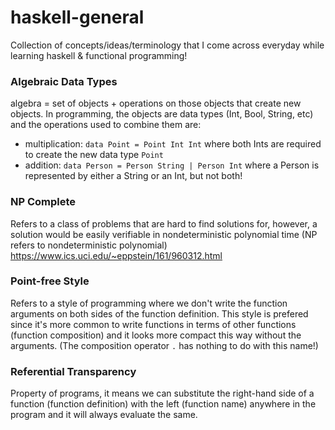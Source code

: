 # haskell-general

Collection of concepts/ideas/terminology that I come across everyday while learning haskell & functional programming!

### Algebraic Data Types
algebra = set of objects + operations on those objects that create new objects. In programming, the objects are data types (Int, Bool, String, etc) and the operations used to combine them are:
- multiplication: `data Point = Point Int Int` where both Ints are required to create the new data type `Point`
- addition: `data Person = Person String | Person Int` where a Person is represented by either a String or an Int, but not both!

### NP Complete
Refers to a class of problems that are hard to find solutions for, however, a solution would be easily verifiable in nondeterministic polynomial time (NP refers to nondeterministic polynomial)
https://www.ics.uci.edu/~eppstein/161/960312.html

### Point-free Style
Refers to a style of programming where we don't write the function arguments on both sides of the function definition. This style is prefered since it's more common to write functions in terms of other functions (function composition) and it looks more compact this way without the arguments. (The composition operator `.` has nothing to do with this name!)

### Referential Transparency
Property of programs, it means we can substitute the right-hand side of a function (function definition) with the left (function name) anywhere in the program and it will always evaluate the same.
